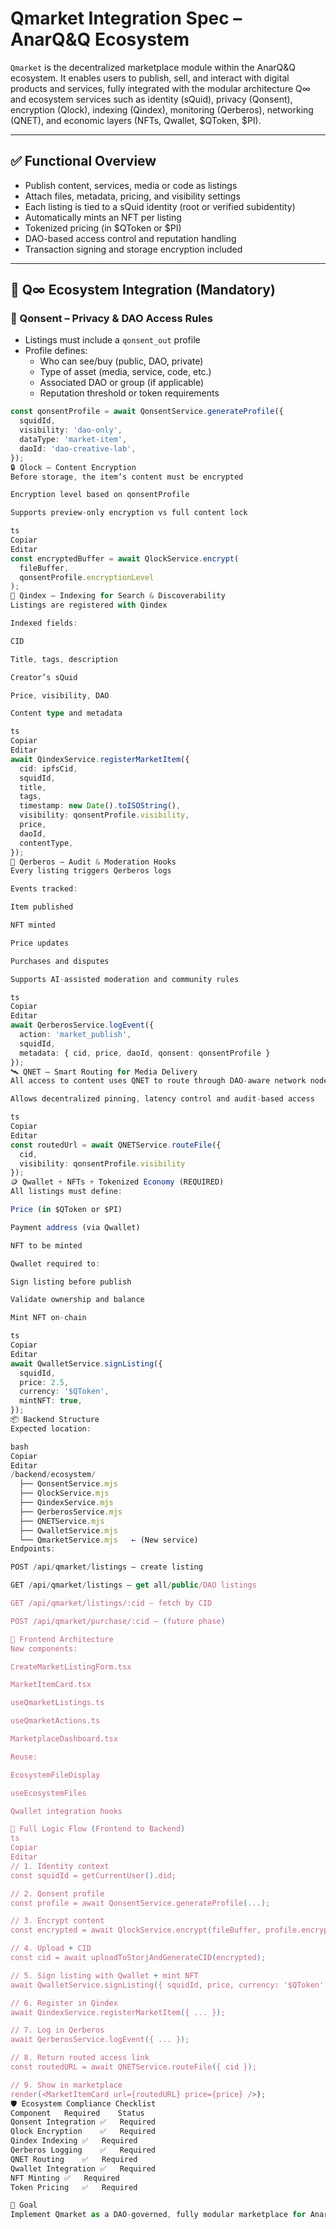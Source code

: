 # Qmarket Integration Spec – AnarQ&Q Ecosystem

`Qmarket` is the decentralized marketplace module within the AnarQ&Q ecosystem. It enables users to publish, sell, and interact with digital products and services, fully integrated with the modular architecture Q∞ and ecosystem services such as identity (sQuid), privacy (Qonsent), encryption (Qlock), indexing (Qindex), monitoring (Qerberos), networking (QNET), and economic layers (NFTs, Qwallet, $QToken, $PI).

---

## ✅ Functional Overview

- Publish content, services, media or code as listings
- Attach files, metadata, pricing, and visibility settings
- Each listing is tied to a sQuid identity (root or verified subidentity)
- Automatically mints an NFT per listing
- Tokenized pricing (in $QToken or $PI)
- DAO-based access control and reputation handling
- Transaction signing and storage encryption included

---

## 🧩 Q∞ Ecosystem Integration (Mandatory)

### 🔐 Qonsent – Privacy & DAO Access Rules

- Listings must include a `qonsent_out` profile
- Profile defines:
  - Who can see/buy (public, DAO, private)
  - Type of asset (media, service, code, etc.)
  - Associated DAO or group (if applicable)
  - Reputation threshold or token requirements

```ts
const qonsentProfile = await QonsentService.generateProfile({
  squidId,
  visibility: 'dao-only',
  dataType: 'market-item',
  daoId: 'dao-creative-lab',
});
🔒 Qlock – Content Encryption
Before storage, the item’s content must be encrypted

Encryption level based on qonsentProfile

Supports preview-only encryption vs full content lock

ts
Copiar
Editar
const encryptedBuffer = await QlockService.encrypt(
  fileBuffer,
  qonsentProfile.encryptionLevel
);
🧭 Qindex – Indexing for Search & Discoverability
Listings are registered with Qindex

Indexed fields:

CID

Title, tags, description

Creator’s sQuid

Price, visibility, DAO

Content type and metadata

ts
Copiar
Editar
await QindexService.registerMarketItem({
  cid: ipfsCid,
  squidId,
  title,
  tags,
  timestamp: new Date().toISOString(),
  visibility: qonsentProfile.visibility,
  price,
  daoId,
  contentType,
});
🧿 Qerberos – Audit & Moderation Hooks
Every listing triggers Qerberos logs

Events tracked:

Item published

NFT minted

Price updates

Purchases and disputes

Supports AI-assisted moderation and community rules

ts
Copiar
Editar
await QerberosService.logEvent({
  action: 'market_publish',
  squidId,
  metadata: { cid, price, daoId, qonsent: qonsentProfile }
});
🛰️ QNET – Smart Routing for Media Delivery
All access to content uses QNET to route through DAO-aware network nodes

Allows decentralized pinning, latency control and audit-based access

ts
Copiar
Editar
const routedUrl = await QNETService.routeFile({
  cid,
  visibility: qonsentProfile.visibility
});
🪙 Qwallet + NFTs + Tokenized Economy (REQUIRED)
All listings must define:

Price (in $QToken or $PI)

Payment address (via Qwallet)

NFT to be minted

Qwallet required to:

Sign listing before publish

Validate ownership and balance

Mint NFT on-chain

ts
Copiar
Editar
await QwalletService.signListing({
  squidId,
  price: 2.5,
  currency: '$QToken',
  mintNFT: true,
});
📦 Backend Structure
Expected location:

bash
Copiar
Editar
/backend/ecosystem/
  ├── QonsentService.mjs
  ├── QlockService.mjs
  ├── QindexService.mjs
  ├── QerberosService.mjs
  ├── QNETService.mjs
  ├── QwalletService.mjs
  └── QmarketService.mjs   ← (New service)
Endpoints:

POST /api/qmarket/listings – create listing

GET /api/qmarket/listings – get all/public/DAO listings

GET /api/qmarket/listings/:cid – fetch by CID

POST /api/qmarket/purchase/:cid – (future phase)

🎨 Frontend Architecture
New components:

CreateMarketListingForm.tsx

MarketItemCard.tsx

useQmarketListings.ts

useQmarketActions.ts

MarketplaceDashboard.tsx

Reuse:

EcosystemFileDisplay

useEcosystemFiles

Qwallet integration hooks

🧠 Full Logic Flow (Frontend to Backend)
ts
Copiar
Editar
// 1. Identity context
const squidId = getCurrentUser().did;

// 2. Qonsent profile
const profile = await QonsentService.generateProfile(...);

// 3. Encrypt content
const encrypted = await QlockService.encrypt(fileBuffer, profile.encryptionLevel);

// 4. Upload + CID
const cid = await uploadToStorjAndGenerateCID(encrypted);

// 5. Sign listing with Qwallet + mint NFT
await QwalletService.signListing({ squidId, price, currency: '$QToken', mintNFT: true });

// 6. Register in Qindex
await QindexService.registerMarketItem({ ... });

// 7. Log in Qerberos
await QerberosService.logEvent({ ... });

// 8. Return routed access link
const routedURL = await QNETService.routeFile({ cid });

// 9. Show in marketplace
render(<MarketItemCard url={routedURL} price={price} />);
🛡 Ecosystem Compliance Checklist
Component	Required	Status
Qonsent Integration	✅	Required
Qlock Encryption	✅	Required
Qindex Indexing	✅	Required
Qerberos Logging	✅	Required
QNET Routing	✅	Required
Qwallet Integration	✅	Required
NFT Minting	✅	Required
Token Pricing	✅	Required

🎯 Goal
Implement Qmarket as a DAO-governed, fully modular marketplace for AnarQ&Q, enforcing programmable privacy, tokenized exchange, NFT-backed ownership, and quantum-ready architecture — all compliant with Q∞ structure and philosophy.
```
